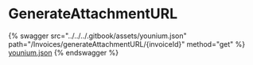 # GenerateAttachmentURL

{% swagger src="../../../.gitbook/assets/younium.json" path="/Invoices/generateAttachmentURL/{invoiceId}" method="get" %}
[younium.json](../../../.gitbook/assets/younium.json)
{% endswagger %}
